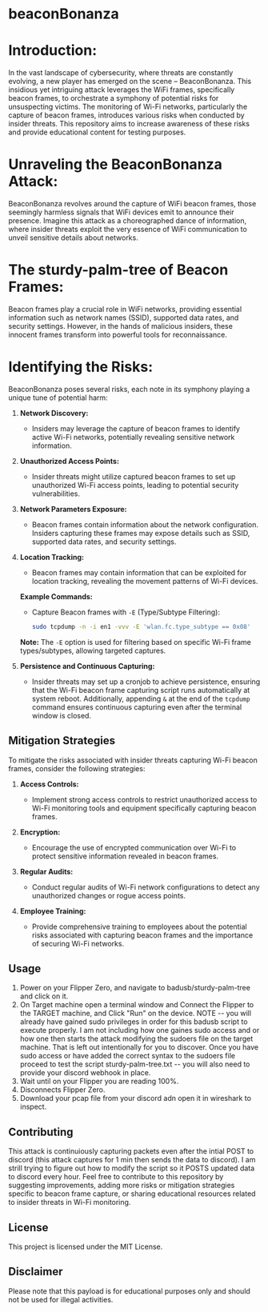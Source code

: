 # beaconBonanza  

# Introduction:

In the vast landscape of cybersecurity, where threats are constantly evolving, a new player has emerged on the scene – BeaconBonanza. This insidious yet intriguing attack leverages the WiFi frames, specifically beacon frames, to orchestrate a symphony of potential risks for unsuspecting victims. The monitoring of Wi-Fi networks, particularly the capture of beacon frames, introduces various risks when conducted by insider threats. This repository aims to increase awareness of these risks and provide educational content for testing purposes.

# Unraveling the BeaconBonanza Attack:

BeaconBonanza revolves around the capture of WiFi beacon frames, those seemingly harmless signals that WiFi devices emit to announce their presence. Imagine this attack as a choreographed dance of information, where insider threats exploit the very essence of WiFi communication to unveil sensitive details about networks.

# The sturdy-palm-tree of Beacon Frames:

Beacon frames play a crucial role in WiFi networks, providing essential information such as network names (SSID), supported data rates, and security settings. However, in the hands of malicious insiders, these innocent frames transform into powerful tools for reconnaissance.

# Identifying the Risks:

BeaconBonanza poses several risks, each note in its symphony playing a unique tune of potential harm:

1. **Network Discovery:**
   - Insiders may leverage the capture of beacon frames to identify active Wi-Fi networks, potentially revealing sensitive network information.

2. **Unauthorized Access Points:**
   - Insider threats might utilize captured beacon frames to set up unauthorized Wi-Fi access points, leading to potential security vulnerabilities.

3. **Network Parameters Exposure:**
   - Beacon frames contain information about the network configuration. Insiders capturing these frames may expose details such as SSID, supported data rates, and security settings.

4. **Location Tracking:**
   - Beacon frames may contain information that can be exploited for location tracking, revealing the movement patterns of Wi-Fi devices.


   **Example Commands:**
   - Capture Beacon frames with `-E` (Type/Subtype Filtering):
     ```bash
     sudo tcpdump -n -i en1 -vvv -E 'wlan.fc.type_subtype == 0x08'
     ```
   **Note:**
   The `-E` option is used for filtering based on specific Wi-Fi frame types/subtypes, allowing targeted captures. 

5. **Persistence and Continuous Capturing:**
   - Insider threats may set up a cronjob to achieve persistence, ensuring that the Wi-Fi beacon frame capturing script runs automatically at system reboot. Additionally, appending `&` at the end of the `tcpdump` command ensures continuous capturing even after the terminal window is closed.


## Mitigation Strategies
To mitigate the risks associated with insider threats capturing Wi-Fi beacon frames, consider the following strategies:

1. **Access Controls:**
   - Implement strong access controls to restrict unauthorized access to Wi-Fi monitoring tools and equipment specifically capturing beacon frames.

2. **Encryption:**
   - Encourage the use of encrypted communication over Wi-Fi to protect sensitive information revealed in beacon frames.

3. **Regular Audits:**
   - Conduct regular audits of Wi-Fi network configurations to detect any unauthorized changes or rogue access points.

4. **Employee Training:**
   - Provide comprehensive training to employees about the potential risks associated with capturing beacon frames and the importance of securing Wi-Fi networks.

## Usage
1. Power on your Flipper Zero, and navigate to badusb/sturdy-palm-tree and click on it. 
2. On Target machine open a terminal window and Connect the Flipper to the TARGET machine, and Click "Run" on the device.
NOTE --  you will already have gained sudo privileges in order for this badusb script to execute properly.  I am not including how one gaines sudo access and or how one then starts the attack modifying the sudoers file on the target machine.  That is left out intentionally for you to discover. Once you have sudo access or have added the correct syntax to the sudoers file proceed to test the script sturdy-palm-tree.txt -- you will also need to provide your discord webhook in place. 
3. Wait until on your Flipper you are reading 100%.
4. Disconnects Flipper Zero.
5. Download your pcap file from your discord adn open it in wireshark to inspect.
   
## Contributing
This attack is continuiously capturing packets even after the intial POST to discord (this attack captures for 1 min then sends the data to discord). I am strill trying to figure out how to modify the script so it POSTS updated data to discord every hour.
Feel free to contribute to this repository by suggesting improvements, adding more risks or mitigation strategies specific to beacon frame capture, or sharing educational resources related to insider threats in Wi-Fi monitoring.

## License
This project is licensed under the MIT License.

## Disclaimer
Please note that this payload is for educational purposes only and should not be used for illegal activities.
